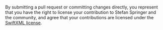 By submitting a pull request or committing changes directly, you represent that you have the right to license your contribution to Stefan Springer and the community, and agree that your contributions are licensed under the [SwiftXML
license](LICENSE).
